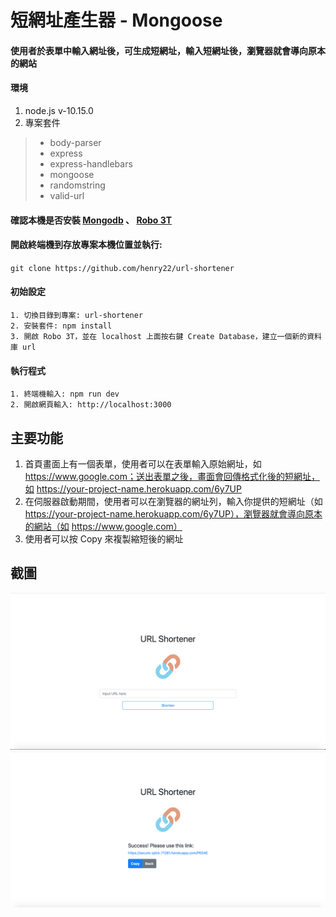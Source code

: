 # 短網址產生器 - Mongoose

#### 使用者於表單中輸入網址後，可生成短網址，輸入短網址後，瀏覽器就會導向原本的網站

#### 環境
1. node.js v-10.15.0
2. 專案套件
> - body-parser
> - express
> - express-handlebars
> - mongoose
> - randomstring
> - valid-url

#### 確認本機是否安裝 [Mongodb](https://www.mongodb.com/download-center/community) 、 [Robo 3T](https://robomongo.org/)

#### 開啟終端機到存放專案本機位置並執行:
`git clone https://github.com/henry22/url-shortener`

#### 初始設定
```
1. 切換目錄到專案: url-shortener
2. 安裝套件: npm install
3. 開啟 Robo 3T，並在 localhost 上面按右鍵 Create Database，建立一個新的資料庫 url
```

#### 執行程式
```
1. 終端機輸入: npm run dev
2. 開啟網頁輸入: http://localhost:3000
```

## 主要功能
1. 首頁畫面上有一個表單，使用者可以在表單輸入原始網址，如 https://www.google.com；送出表單之後，畫面會回傳格式化後的短網址，如 https://your-project-name.herokuapp.com/6y7UP
2. 在伺服器啟動期間，使用者可以在瀏覽器的網址列，輸入你提供的短網址（如 https://your-project-name.herokuapp.com/6y7UP），瀏覽器就會導向原本的網站（如 https://www.google.com）
3. 使用者可以按 Copy 來複製縮短後的網址

## 截圖
![image](./public/img/URL_Shortener.png)
![image](./public/img/copy_shorten_url.png)